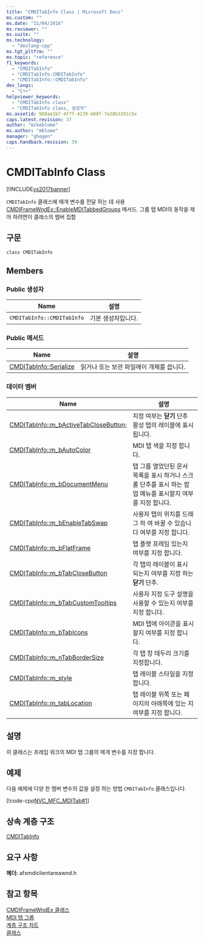 ```yaml
---
title: "CMDITabInfo Class | Microsoft Docs"
ms.custom: ""
ms.date: "11/04/2016"
ms.reviewer: ""
ms.suite: ""
ms.technology: 
  - "devlang-cpp"
ms.tgt_pltfrm: ""
ms.topic: "reference"
f1_keywords: 
  - "CMDITabInfo"
  - "CMDITabInfo.CMDITabInfo"
  - "CMDITabInfo::CMDITabInfo"
dev_langs: 
  - "C++"
helpviewer_keywords: 
  - "CMDITabInfo class"
  - "CMDITabInfo class, 생성자"
ms.assetid: 988ae1b7-4f7f-4239-b88f-7e28b3291c5e
caps.latest.revision: 37
author: "mikeblome"
ms.author: "mblome"
manager: "ghogen"
caps.handback.revision: 39
---
```

# CMDITabInfo Class
[!INCLUDE[vs2017banner](../../assembler/inline/includes/vs2017banner.md)]

`CMDITabInfo` 클래스에 매개 변수를 전달 하는 데 사용 [CMDIFrameWndEx::EnableMDITabbedGroups](../Topic/CMDIFrameWndEx::EnableMDITabbedGroups.md) 메서드.  그룹 탭 MDI의 동작을 제어 하려면이 클래스의 멤버 집합  
  
## 구문  
  
```  
class CMDITabInfo   
```  
  
## Members  
  
### Public 생성자  
  
|Name|설명|  
|----------|--------|  
|`CMDITabInfo::CMDITabInfo`|기본 생성자입니다.|  
  
### Public 메서드  
  
|Name|설명|  
|----------|--------|  
|[CMDITabInfo::Serialize](../Topic/CMDITabInfo::Serialize.md)|읽거나 또는 보관 파일에이 개체를 씁니다.|  
  
### 데이터 멤버  
  
|Name|설명|  
|----------|--------|  
|[CMDITabInfo::m\_bActiveTabCloseButton;](../Topic/CMDITabInfo::m_bActiveTabCloseButton;.md)|지정 여부는  **닫기** 단추 활성 탭의 레이블에 표시 됩니다.|  
|[CMDITabInfo::m\_bAutoColor](../Topic/CMDITabInfo::m_bAutoColor.md)|MDI 탭 색을 지정 합니다.|  
|[CMDITabInfo::m\_bDocumentMenu](../Topic/CMDITabInfo::m_bDocumentMenu.md)|탭 그룹 열었던된 문서 목록을 표시 하거나 스크롤 단추를 표시 하는 팝업 메뉴를 표시할지 여부를 지정 합니다.|  
|[CMDITabInfo::m\_bEnableTabSwap](../Topic/CMDITabInfo::m_bEnableTabSwap.md)|사용자 탭의 위치를 드래그 하 여 바꿀 수 있습니다 여부를 지정 합니다.|  
|[CMDITabInfo::m\_bFlatFrame](../Topic/CMDITabInfo::m_bFlatFrame.md)|탭 플랫 프레임 있는지 여부를 지정 합니다.|  
|[CMDITabInfo::m\_bTabCloseButton](../Topic/CMDITabInfo::m_bTabCloseButton.md)|각 탭의 레이블이 표시 되는지 여부를 지정 하는  **닫기** 단추.|  
|[CMDITabInfo::m\_bTabCustomTooltips](../Topic/CMDITabInfo::m_bTabCustomTooltips.md)|사용자 지정 도구 설명을 사용할 수 있는지 여부를 지정 합니다.|  
|[CMDITabInfo::m\_bTabIcons](../Topic/CMDITabInfo::m_bTabIcons.md)|MDI 탭에 아이콘을 표시할지 여부를 지정 합니다.|  
|[CMDITabInfo::m\_nTabBorderSize](../Topic/CMDITabInfo::m_nTabBorderSize.md)|각 탭 창 테두리 크기를 지정합니다.|  
|[CMDITabInfo::m\_style](../Topic/CMDITabInfo::m_style.md)|탭 레이블 스타일을 지정합니다.|  
|[CMDITabInfo::m\_tabLocation](../Topic/CMDITabInfo::m_tabLocation.md)|탭 레이블 위쪽 또는 페이지의 아래쪽에 있는 지 여부를 지정 합니다.|  
  
## 설명  
 이 클래스는 프레임 워크의 MDI 탭 그룹의 매개 변수를 지정 합니다.  
  
## 예제  
 다음 예제에 다양 한 멤버 변수의 값을 설정 하는 방법 `CMDITabInfo` 클래스입니다.  
  
 [!code-cpp[NVC_MFC_MDITab#1](../../mfc/reference/codesnippet/CPP/cmditabinfo-class_1.cpp)]  
  
## 상속 계층 구조  
 [CMDITabInfo](../../mfc/reference/cmditabinfo-class.md)  
  
## 요구 사항  
 **헤더:** afxmdiclientareawnd.h  
  
## 참고 항목  
 [CMDIFrameWndEx 클래스](../../mfc/reference/cmdiframewndex-class.md)   
 [MDI 탭 그룹](../../mfc/mdi-tabbed-groups.md)   
 [계층 구조 차트](../../mfc/hierarchy-chart.md)   
 [클래스](../../mfc/reference/mfc-classes.md)